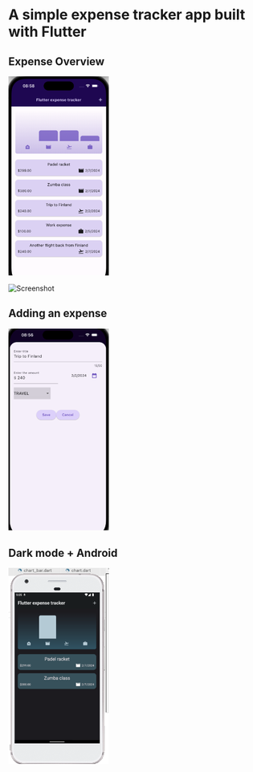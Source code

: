 # A simple expense tracker app built with Flutter

## Expense Overview
<img src="./assets/expense-overview-screen.png" width="200">

![Screenshot](https://raw.githubusercontent.com/TimJonsson/expense-tracker/master/assets/dark-mode-new-expense-overview-screen.png)

## Adding  an expense
<img src="./assets/new-expense-screen.png" width="200">

## Dark mode + Android
<img src="./assets/dark-mode-new-expense-overview-screen.png" width="200">



